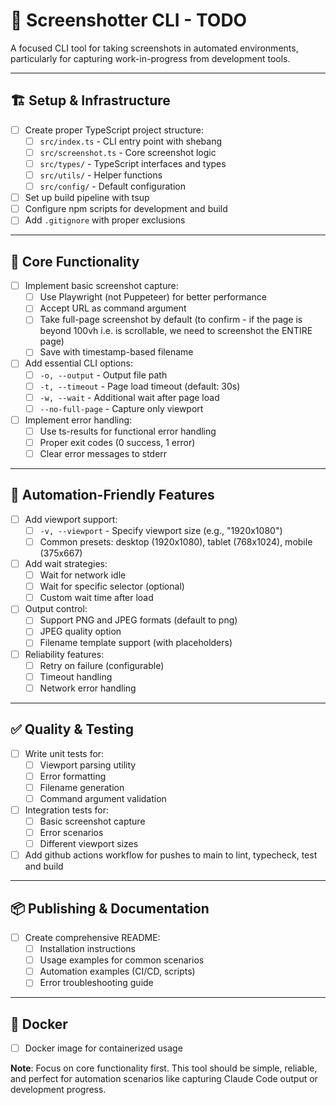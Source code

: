# 📸 Screenshotter CLI - TODO

A focused CLI tool for taking screenshots in automated environments, particularly for capturing work-in-progress from development tools.

---

## 🏗️ Setup & Infrastructure

- [ ] Create proper TypeScript project structure:
  - [ ] `src/index.ts` - CLI entry point with shebang
  - [ ] `src/screenshot.ts` - Core screenshot logic
  - [ ] `src/types/` - TypeScript interfaces and types
  - [ ] `src/utils/` - Helper functions
  - [ ] `src/config/` - Default configuration
- [ ] Set up build pipeline with tsup
- [ ] Configure npm scripts for development and build
- [ ] Add `.gitignore` with proper exclusions

---

## 🎯 Core Functionality

- [ ] Implement basic screenshot capture:
  - [ ] Use Playwright (not Puppeteer) for better performance
  - [ ] Accept URL as command argument
  - [ ] Take full-page screenshot by default (to confirm - if the page is beyond 100vh i.e. is scrollable, we need to screenshot the ENTIRE page)
  - [ ] Save with timestamp-based filename
- [ ] Add essential CLI options:
  - [ ] `-o, --output` - Output file path
  - [ ] `-t, --timeout` - Page load timeout (default: 30s)
  - [ ] `-w, --wait` - Additional wait after page load
  - [ ] `--no-full-page` - Capture only viewport
- [ ] Implement error handling:
  - [ ] Use ts-results for functional error handling
  - [ ] Proper exit codes (0 success, 1 error)
  - [ ] Clear error messages to stderr

---

## 🔧 Automation-Friendly Features

- [ ] Add viewport support:
  - [ ] `-v, --viewport` - Specify viewport size (e.g., "1920x1080")
  - [ ] Common presets: desktop (1920x1080), tablet (768x1024), mobile (375x667)
- [ ] Add wait strategies:
  - [ ] Wait for network idle
  - [ ] Wait for specific selector (optional)
  - [ ] Custom wait time after load
- [ ] Output control:
  - [ ] Support PNG and JPEG formats (default to png)
  - [ ] JPEG quality option
  - [ ] Filename template support (with placeholders)
- [ ] Reliability features:
  - [ ] Retry on failure (configurable)
  - [ ] Timeout handling
  - [ ] Network error handling

---

## ✅ Quality & Testing

- [ ] Write unit tests for:
  - [ ] Viewport parsing utility
  - [ ] Error formatting
  - [ ] Filename generation
  - [ ] Command argument validation
- [ ] Integration tests for:
  - [ ] Basic screenshot capture
  - [ ] Error scenarios
  - [ ] Different viewport sizes
- [ ] Add github actions workflow for pushes to main to lint, typecheck, test and build

---

## 📦 Publishing & Documentation

- [ ] Create comprehensive README:
  - [ ] Installation instructions
  - [ ] Usage examples for common scenarios
  - [ ] Automation examples (CI/CD, scripts)
  - [ ] Error troubleshooting guide

---

## 🚀 Docker

- [ ] Docker image for containerized usage

**Note**: Focus on core functionality first. This tool should be simple, reliable, and perfect for automation scenarios like capturing Claude Code output or development progress.
